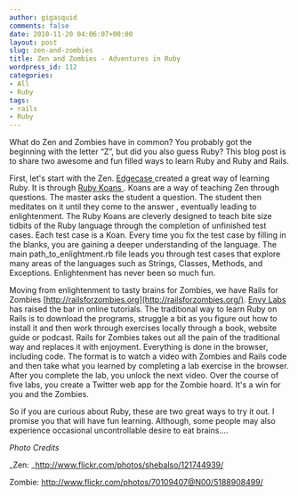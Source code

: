 ```yaml
---
author: gigasquid
comments: false
date: 2010-11-20 04:06:07+00:00
layout: post
slug: zen-and-zombies
title: Zen and Zombies - Adventures in Ruby
wordpress_id: 112
categories:
- All
- Ruby
tags:
- rails
- Ruby
---
```


What do Zen and Zombies have in common?  You probably got the beginning with the letter “Z”, but did you also guess Ruby?  This blog post is to share two awesome and fun filled ways to learn Ruby and Ruby and Rails.


First, let's start with the Zen.  [Edgecase ](http://edgecase.com/ )created a great way of learning Ruby.  It is through [Ruby Koans ](http://rubykoans.com/).   Koans are a way of teaching Zen through questions.  The master asks the student a question.  The student then meditates on it until they come to the answer , eventually leading to enlightenment.  The Ruby Koans are cleverly designed to teach bite size tidbits of the Ruby language through the completion of unfinished test cases.  Each test case is a Koan.  Every time you fix the test case by filling in the blanks, you are gaining a deeper understanding of the language.  The main path_to_enlightment.rb file leads you through test cases that explore many areas of the languages such as Strings, Classes, Methods, and Exceptions.  Enlightenment has never been so much fun.


Moving from enlightenment to tasty brains for Zombies, we have Rails for Zombies [http://railsforzombies.org](http://railsforzombies.org/).  [Envy Labs ](http://envylabs.com/) has raised the bar in online tutorials.   The traditional way to learn Ruby on Rails is to download the programs, struggle a bit as you figure out how to install it and then work through exercises locally through a book, website guide or podcast.  Rails for Zombies takes out all the pain of the traditional way and replaces it with enjoyment.  Everything is done in the browser, including code.  The format is to watch a video with Zombies and Rails code and then take what you learned by completing a lab exercise in the browser.  After you complete the lab, you unlock the next video.  Over the course of five labs, you create a Twitter web app for the Zombie hoard.  It's a win for you and the Zombies.

So if you are curious about Ruby, these are two great ways to try it out.  I promise you that will have fun learning.  Although, some people may also experience occasional uncontrollable desire to eat brains....

_Photo Credits_

_Zen: _http://www.flickr.com/photos/shebalso/121744939/

Zombie: http://www.flickr.com/photos/70109407@N00/5188908499/
